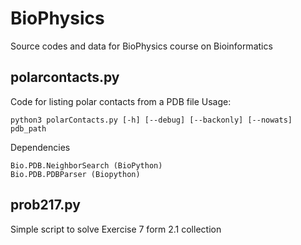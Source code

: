 # BioPhysics
Source codes and data for BioPhysics course on Bioinformatics

## polarcontacts.py
Code for listing polar contacts from a PDB file
Usage:

    python3 polarContacts.py [-h] [--debug] [--backonly] [--nowats] pdb_path

Dependencies

    Bio.PDB.NeighborSearch (BioPython)
    Bio.PDB.PDBParser (Biopython)


## prob217.py
Simple script to solve Exercise 7 form 2.1 collection
